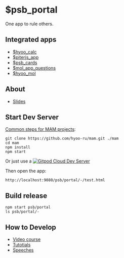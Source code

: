 # $psb_portal

One app to rule others.

## Integrated apps

- [$hyoo_calc](https://github.com/hyoo-ru/calc.hyoo.ru)
- [$piterjs_app](https://github.com/piterjs/piterjs)
- [$psb_cards](https://github.com/MolDevHack/psb_cards)
- [$mol_app_questions](https://github.com/hyoo-ru/mam_mol/tree/master/app/questions)
- [$hyoo_mol](https://github.com/hyoo-ru/mol.hyoo.ru)

## About

- [Slides](https://www.figma.com/proto/V1aBHH7WBF7YGkFEfxqw1J/mol_team%2F%D1%85%D0%B0%D0%BA%D0%B0%D1%82%D0%BE%D0%BD?node-id=24%3A1&scaling=scale-down-width&page-id=24%3A0)

## Start Dev Server

[Common steps for MAM projects](https://github.com/hyoo-ru/mam):

```
git clone https://github.com/hyoo-ru/mam.git ./mam
cd mam
npm install
npm start
```

Or just use a [![Gitpod Cloud Dev Server](https://img.shields.io/badge/Gitpod-Online--Dev--Workspace-blue?logo=gitpod)](https://gitpod.io/#https://github.com/hyoo-ru/mam)

Then open the app:

```
http://localhost:9080/psb/portal/-/test.html
```

## Build release

```
npm start psb/portal
ls psb/portal/-
```

## How to Develop

- [Video course](https://www.youtube.com/playlist?list=PLXyFFhv8ucKRBg76o0YXnmQFT1LglSaND)
- [Tutotials](https://github.com/hyoo-ru/mam_mol#tutorials)
- [Speeches](https://slides.hyoo.ru/)
